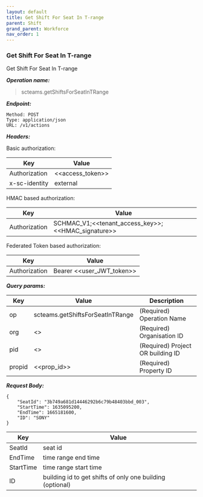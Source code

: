 ```yaml
---
layout: default
title: Get Shift For Seat In T-range
parent: Shift
grand_parent: Workforce
nav_order: 1
---
```



### Get Shift For Seat In T-range

Get Shift For Seat In T-range

***Operation name:***

> scteams.getShiftsForSeatInTRange

***Endpoint:***

```
Method: POST
Type: application/json
URL: /v1/actions
```

***Headers:***

Basic authorization:

|Key|Value|
|---|---|
|Authorization|<<access_token>>|
|x-sc-identity|external|

HMAC based authorization:

|Key|Value|
|---|---|
|Authorization|SCHMAC_V1;<<tenant_access_key>>;<<HMAC_signature>>|

Federated Token based authorization:

|Key|Value|
|---|---|
|Authorization|Bearer <<user_JWT_token>>|

***Query params:***

| Key | Value | Description |
| --- | ------|-------------|
| op | scteams.getShiftsForSeatInTRange | (Required) Operation Name |
| org | <<org>> | (Required) Organisation ID |
| pid | <<pid>> | (Required) Project OR building ID |
| propid | <<prop_id>> | (Required) Property ID |


***Request Body:***

```
{
    "SeatId": "3b749a681d14446292b6c79b48403bbd_003",
    "StartTime": 1635095200,
    "EndTime": 1665181600,
    "ID": "SONY"
}
```

|Key|Value|
|---|---|
|SeatId|seat id|
|EndTime|time range end time|
|StartTime|time range start time|
|ID|building id to get shifts of only one building (optional)|